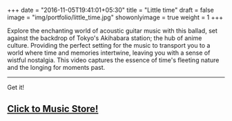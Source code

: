 +++
date = "2016-11-05T19:41:01+05:30"
title = "Little time"
draft = false
image = "img/portfolio/little_time.jpg"
showonlyimage = true
weight = 1
+++

Explore the enchanting world of acoustic guitar music with this ballad, set against the backdrop of Tokyo's Akihabara station; the hub of anime culture. Providing the perfect setting for the music to transport you to a world where time and memories intertwine, leaving you with a sense of wistful nostalgia. This video captures the essence of time's fleeting nature and the longing for moments past.

---

Get it!

[Click to Music Store!](https://shop.heribertorangel.com/b/hOEwS)
---

<!--more-->




